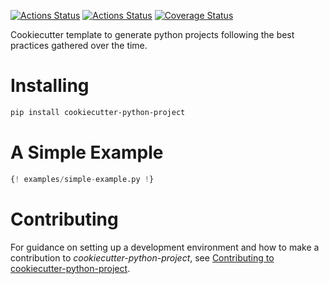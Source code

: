 [![Actions Status](https://github.com/lyz-code/cookiecutter-python-project/workflows/Tests/badge.svg)](https://github.com/lyz-code/cookiecutter-python-project/actions)
[![Actions Status](https://github.com/lyz-code/cookiecutter-python-project/workflows/Build/badge.svg)](https://github.com/lyz-code/cookiecutter-python-project/actions)
[![Coverage Status](https://coveralls.io/repos/github/lyz-code/cookiecutter-python-project/badge.svg?branch=master)](https://coveralls.io/github/lyz-code/cookiecutter-python-project?branch=master)

Cookiecutter template to generate python projects following the best practices gathered over the time.

# Installing

```bash
pip install cookiecutter-python-project
```

# A Simple Example

```python
{! examples/simple-example.py !}
```

# Contributing

For guidance on setting up a development environment and how to make
a contribution to *cookiecutter-python-project*, see [Contributing to
cookiecutter-python-project](https://github.io/lyz-code/cookiecutter-python-project/contributing).
